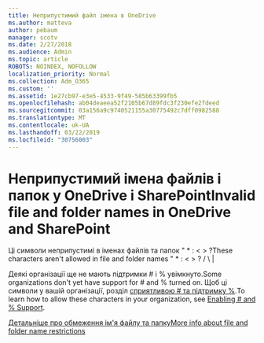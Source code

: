 ```yaml
---
title: Неприпустимий файл імена в OneDrive
ms.author: matteva
author: pebaum
manager: scotv
ms.date: 2/27/2018
ms.audience: Admin
ms.topic: article
ROBOTS: NOINDEX, NOFOLLOW
localization_priority: Normal
ms.collection: Adm_O365
ms.custom: ''
ms.assetid: 1e27cb97-e3e5-4533-9f49-585b63399fb5
ms.openlocfilehash: ab04deaeea52f2105b67d89fdc3f230efe2fdeed
ms.sourcegitcommit: 03a156a9c9740521155a30775492c7dff0982588
ms.translationtype: MT
ms.contentlocale: uk-UA
ms.lasthandoff: 03/22/2019
ms.locfileid: "30756003"
---
```

# <a name="invalid-file-and-folder-names-in-onedrive-and-sharepoint"></a><span data-ttu-id="f4814-102">Неприпустимий імена файлів і папок у OneDrive і SharePoint</span><span class="sxs-lookup"><span data-stu-id="f4814-102">Invalid file and folder names in OneDrive and SharePoint</span></span>

<span data-ttu-id="f4814-103">Ці символи неприпустимі в іменах файлів та папок " \* : \< \> ?</span><span class="sxs-lookup"><span data-stu-id="f4814-103">These characters aren't allowed in file and folder names " \* : \< \> ?</span></span> <span data-ttu-id="f4814-104">/ \ |</span><span class="sxs-lookup"><span data-stu-id="f4814-104"></span></span> 
  
<span data-ttu-id="f4814-105">Деякі організації ще не мають підтримки # і % увімкнуто.</span><span class="sxs-lookup"><span data-stu-id="f4814-105">Some organizations don't yet have support for # and % turned on.</span></span> <span data-ttu-id="f4814-106">Щоб ці символи у вашій організації, розділ [сприятливою # та підтримку %](https://go.microsoft.com/fwlink/?linkid=862611).</span><span class="sxs-lookup"><span data-stu-id="f4814-106">To learn how to allow these characters in your organization, see [Enabling # and % Support](https://go.microsoft.com/fwlink/?linkid=862611).</span></span> 
  
[<span data-ttu-id="f4814-107">Детальніше про обмеження ім'я файлу та папку</span><span class="sxs-lookup"><span data-stu-id="f4814-107">More info about file and folder name restrictions</span></span>](https://go.microsoft.com/fwlink/?linkid=866430)
  

